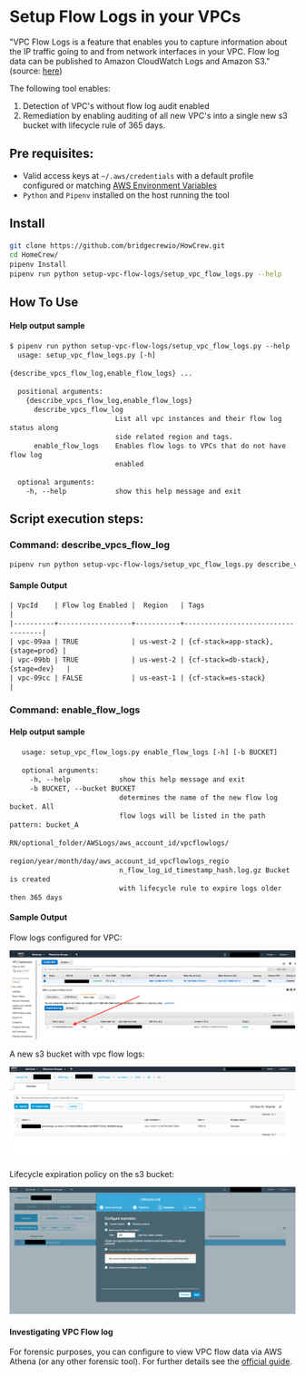 # Setup Flow Logs in your VPCs
"VPC Flow Logs is a feature that enables you to capture information about the IP traffic going to and from network interfaces in your VPC. Flow log data can be published to Amazon CloudWatch Logs and Amazon S3." (source: [here](https://docs.aws.amazon.com/vpc/latest/userguide/flow-logs.html))

The following tool enables:
 1. Detection of VPC's without flow log audit enabled
 2. Remediation by enabling auditing of all new VPC's into a single new s3 bucket with lifecycle rule of 365 days.
## Pre requisites:
* Valid access keys at `~/.aws/credentials` with a default profile configured or  matching [AWS Environment Variables](https://docs.aws.amazon.com/cli/latest/userguide/cli-configure-envvars.html)  
* `Python` and `Pipenv` installed on the host running the tool

## Install
 
```bash
git clone https://github.com/bridgecrewio/HowCrew.git
cd HomeCrew/
pipenv Install
pipenv run python setup-vpc-flow-logs/setup_vpc_flow_logs.py --help
```
## How To Use
#### Help output sample
```
$ pipenv run python setup-vpc-flow-logs/setup_vpc_flow_logs.py --help
  usage: setup_vpc_flow_logs.py [-h]
                                {describe_vpcs_flow_log,enable_flow_logs} ...
  
  positional arguments:
    {describe_vpcs_flow_log,enable_flow_logs}
      describe_vpcs_flow_log
                          List all vpc instances and their flow log status along
                          side related region and tags.
      enable_flow_logs    Enables flow logs to VPCs that do not have flow log
                          enabled
  
  optional arguments:
    -h, --help            show this help message and exit

```
## Script execution steps:
### Command: describe_vpcs_flow_log 
```bash
pipenv run python setup-vpc-flow-logs/setup_vpc_flow_logs.py describe_vpcs_flow_log
```
#### Sample Output
```
| VpcId    | Flow log Enabled |  Region   | Tags                              |
|----------+------------------+-----------+-----------------------------------|
| vpc-09aa | TRUE             | us-west-2 | {cf-stack=app-stack},{stage=prod} |
| vpc-09bb | TRUE             | us-west-2 | {cf-stack=db-stack},{stage=dev}   |
| vpc-09cc | FALSE            | us-east-1 | {cf-stack=es-stack}               |

```
### Command: enable_flow_logs
#### Help output sample
```$ pipenv run python setup-vpc-flow-logs/setup_vpc_flow_logs.py enable_flow_logs --help
   usage: setup_vpc_flow_logs.py enable_flow_logs [-h] [-b BUCKET]
   
   optional arguments:
     -h, --help            show this help message and exit
     -b BUCKET, --bucket BUCKET
                           determines the name of the new flow log bucket. All
                           flow logs will be listed in the path pattern: bucket_A
                           RN/optional_folder/AWSLogs/aws_account_id/vpcflowlogs/
                           region/year/month/day/aws_account_id_vpcflowlogs_regio
                           n_flow_log_id_timestamp_hash.log.gz Bucket is created
                           with lifecycle rule to expire logs older then 365 days
```
#### Sample Output
Flow logs configured for VPC:

![vpc flow log](https://raw.githubusercontent.com/bridgecrewio/HowCrew/master/setup-vpc-flow-logs/images/vpc_with_flowlog.png)

A new s3 bucket with vpc flow logs:

![vpc flow log s3 bucket](https://raw.githubusercontent.com/bridgecrewio/HowCrew/master/setup-vpc-flow-logs/images/s3_bucket.png)

Lifecycle expiration policy on the s3 bucket:

![bucket lifecycle](https://raw.githubusercontent.com/bridgecrewio/HowCrew/master/setup-vpc-flow-logs/images/lifecycle.png)


#### Investigating VPC Flow log
For forensic purposes, you can configure to view VPC flow data via AWS Athena (or any other forensic tool).
For further details see the [official guide]( https://docs.aws.amazon.com/athena/latest/ug/vpc-flow-logs.html).

